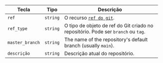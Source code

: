 | Tecla           | Tipo     | Descrição                                                                         |
| --------------- | -------- | --------------------------------------------------------------------------------- |
| `ref`           | `string` | O recurso [`ref do git`](/rest/reference/git#get-a-reference).                    |
| `ref_type`      | `string` | O tipo de objeto de ref do Git criado no repositório. Pode ser `branch` ou `tag`. |
| `master_branch` | `string` | The name of the repository's default branch (usually `main`).                     |
| `descrição`     | `string` | Descrição atual do repositório.                                                   |
